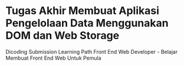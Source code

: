 # Tugas Akhir Membuat Aplikasi Pengelolaan Data Menggunakan DOM dan Web Storage
Dicoding Submission Learning Path Front End Web Developer - Belajar Membuat Front End Web Untuk Pemula
